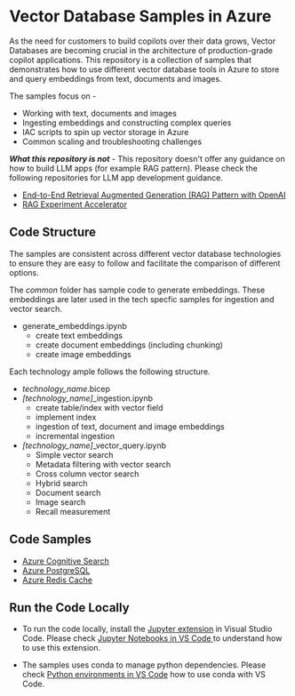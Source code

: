 # Vector Database Samples in Azure

As the need for customers to build copilots over their data grows, Vector Databases are becoming crucial in the architecture of production-grade copilot applications. This repository is a collection of samples that demonstrates how to use different vector database tools in Azure to store and query embeddings from text, documents and images.

The samples focus on -

- Working with text, documents and images
- Ingesting embeddings and constructing complex queries
- IAC scripts to spin up vector storage in Azure
- Common scaling and troubleshooting challenges

***What this repository is not*** - This repository doesn't offer any guidance on how to build LLM apps (for example RAG pattern). Please check the following repositories for LLM app development guidance.

- [End-to-End Retrieval Augmented Generation (RAG) Pattern with OpenAI](https://github.com/microsoft/rag-openai)
- [RAG Experiment Accelerator](https://github.com/microsoft/rag-experiment-accelerator)

## Code Structure

The samples are consistent across different vector database technologies to ensure they are easy to follow and facilitate the comparison of different options.

The *common* folder has sample code to generate embeddings. These embeddings are later used in the tech specfic samples for ingestion and vector search.

- generate_embeddings.ipynb
    - create text embeddings
    - create document embeddings (including chunking)
    - create image embeddings

Each technology ample follows the following structure.

- *technology_name*.bicep
- *[technology_name]*_ingestion.ipynb
    - create table/index with vector field
    - implement index
    - ingestion of text, document and image embeddings
    - incremental ingestion
- *[technology_name]*_vector_query.ipynb
    - Simple vector search
    - Metadata filtering with vector search 
    - Cross column vector search
    - Hybrid search 
    - Document search 
    - Image search 
    - Recall measurement

## Code Samples

- [Azure Cognitive Search](./azure_cognitive_search/README.md)
- [Azure PostgreSQL](azure_postgresql/README.md)
- [Azure Redis Cache](./azure_redis_cache/README.md)

## Run the Code Locally

- To run the code locally, install the [Jupyter extension](https://marketplace.visualstudio.com/items?itemName=ms-toolsai.jupyter) in Visual Studio Code. Please check [Jupyter Notebooks in VS Code
](https://code.visualstudio.com/docs/datascience/jupyter-notebooks) to understand how to use this extension.

- The samples uses conda to manage python dependencies. Please check [Python environments in VS Code](https://code.visualstudio.com/docs/python/environments) how to use conda with VS Code.
